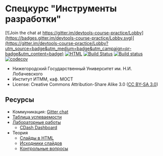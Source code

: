 # Спецкурс "Инструменты разработки"

[![Join the chat at https://gitter.im/devtools-course-practice/Lobby](https://badges.gitter.im/devtools-course-practice/Lobby.svg)](https://gitter.im/devtools-course-practice/Lobby?utm_source=badge&utm_medium=badge&utm_campaign=pr-badge&utm_content=badge)
[![HTML][html-badge]][html]
[![Build Status](https://travis-ci.org/UNN-VMK-Software/devtools-course-practice.svg?branch=master)](https://travis-ci.org/UNN-VMK-Software/devtools-course-practice)
[![Build status](https://ci.appveyor.com/api/projects/status/s8x9j99vew7qttpi/branch/master?svg=true)](https://ci.appveyor.com/project/kirill-kornyakov/devtools-course-practice/branch/master)
[![codecov](https://codecov.io/gh/UNN-VMK-Software/devtools-course-practice/branch/master/graph/badge.svg)](https://codecov.io/gh/UNN-VMK-Software/devtools-course-practice)
<!-- [![Documentation](https://readthedocs.org/projects/devtools-course-practice/badge/?version=latest)](http://devtools-course-practice.readthedocs.org) -->

 - Нижегородский Государственный Университет им. Н.И. Лобачевского
 - Институт ИТММ, каф. МОСТ
 - License: Creative Commons Attribution-Share Alike 3.0 ([CC BY-SA 3.0][license])

## Ресурсы

 - Коммуникация: [Gitter chat][gitter]
 - [Таблица успеваемости][hall-of-fame]
 - [Лабораторные работы][labs]
   - [CDash Dashboard][cdash]
 - Теория
   - [Слайды в HTML][html]
   - [Исходники слайдов][theory]
   - [Контрольные вопросы][control-questions]

<!-- LINKS -->

[gitter]:            https://gitter.im/devtools-course-practice/Lobby
[license]:           http://creativecommons.org/licenses/by-sa/3.0/
[hall-of-fame]:      https://docs.google.com/spreadsheets/d/1m5rS9Faw9btVamYrwWCAzIUgrL-EvZgkaOg4tUHhmO0/edit#gid=1928505574
[labs]:              https://github.com/UNN-VMK-Software/devtools-course-theory/tree/master/lab-guide
[control-questions]: https://github.com/UNN-VMK-Software/devtools-course-theory/blob/master/slides/control-questions.md
[theory]:            https://github.com/UNN-VMK-Software/devtools-course-theory
[html]:              http://unn-vmk-software.github.io/devtools-course-theory/
[html-badge]:        https://img.shields.io/badge/slides-html-blue.svg
[cdash]:             http://my.cdash.org/index.php?project=devtools-course-practice
